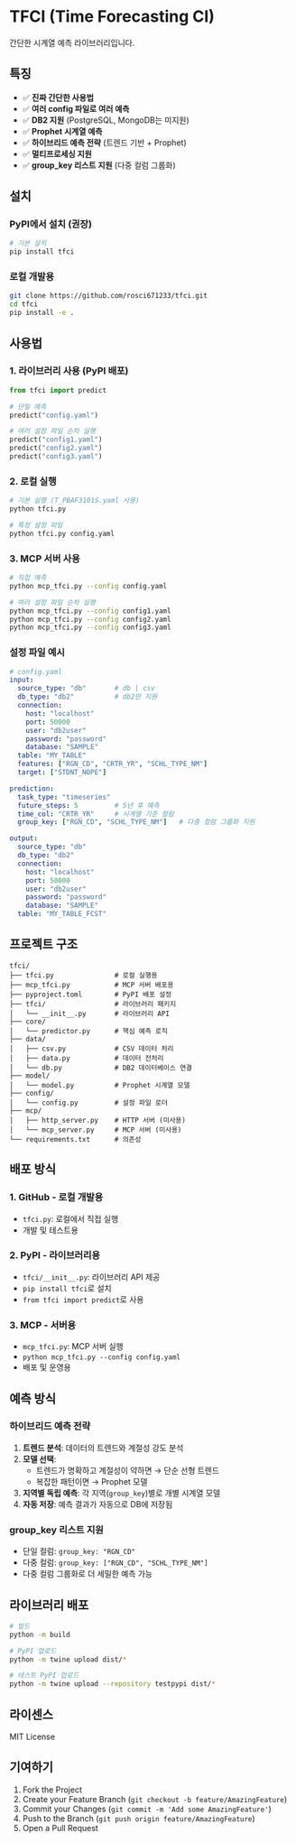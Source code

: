 # TFCI (Time Forecasting CI)

간단한 시계열 예측 라이브러리입니다.

## 특징

- ✅ **진짜 간단한 사용법**
- ✅ **여러 config 파일로 여러 예측**
- ✅ **DB2 지원** (PostgreSQL, MongoDB는 미지원)
- ✅ **Prophet 시계열 예측**
- ✅ **하이브리드 예측 전략** (트렌드 기반 + Prophet)
- ✅ **멀티프로세싱 지원**
- ✅ **group_key 리스트 지원** (다중 컬럼 그룹화)

## 설치

### PyPI에서 설치 (권장)

```bash
# 기본 설치
pip install tfci

```

### 로컬 개발용

```bash
git clone https://github.com/rosci671233/tfci.git
cd tfci
pip install -e .
```

## 사용법

### 1. 라이브러리 사용 (PyPI 배포)

```python
from tfci import predict

# 단일 예측
predict("config.yaml")

# 여러 설정 파일 순차 실행
predict("config1.yaml")
predict("config2.yaml")
predict("config3.yaml")
```

### 2. 로컬 실행

```bash
# 기본 실행 (T_PBAF3101S.yaml 사용)
python tfci.py

# 특정 설정 파일
python tfci.py config.yaml
```

### 3. MCP 서버 사용

```bash
# 직접 예측
python mcp_tfci.py --config config.yaml

# 여러 설정 파일 순차 실행
python mcp_tfci.py --config config1.yaml
python mcp_tfci.py --config config2.yaml
python mcp_tfci.py --config config3.yaml
```

### 설정 파일 예시

```yaml
# config.yaml
input:
  source_type: "db"       # db | csv
  db_type: "db2"          # db2만 지원
  connection:
    host: "localhost"
    port: 50000
    user: "db2user"
    password: "password"
    database: "SAMPLE"
  table: "MY_TABLE"
  features: ["RGN_CD", "CRTR_YR", "SCHL_TYPE_NM"]
  target: ["STDNT_NOPE"]

prediction:
  task_type: "timeseries"
  future_steps: 5         # 5년 후 예측
  time_col: "CRTR_YR"     # 시계열 기준 컬럼
  group_key: ["RGN_CD", "SCHL_TYPE_NM"]   # 다중 컬럼 그룹화 지원

output:
  source_type: "db"
  db_type: "db2"
  connection:
    host: "localhost"
    port: 50000
    user: "db2user"
    password: "password"
    database: "SAMPLE"
  table: "MY_TABLE_FCST"
```

## 프로젝트 구조

```
tfci/
├── tfci.py               # 로컬 실행용
├── mcp_tfci.py           # MCP 서버 배포용
├── pyproject.toml        # PyPI 배포 설정
├── tfci/                 # 라이브러리 패키지
│   └── __init__.py       # 라이브러리 API
├── core/
│   └── predictor.py      # 핵심 예측 로직
├── data/
│   ├── csv.py            # CSV 데이터 처리
│   ├── data.py           # 데이터 전처리
│   └── db.py             # DB2 데이터베이스 연결
├── model/
│   └── model.py          # Prophet 시계열 모델
├── config/
│   └── config.py         # 설정 파일 로더
├── mcp/
│   ├── http_server.py    # HTTP 서버 (미사용)
│   └── mcp_server.py     # MCP 서버 (미사용)
└── requirements.txt      # 의존성
```

## 배포 방식

### 1. GitHub - 로컬 개발용
- `tfci.py`: 로컬에서 직접 실행
- 개발 및 테스트용

### 2. PyPI - 라이브러리용
- `tfci/__init__.py`: 라이브러리 API 제공
- `pip install tfci`로 설치
- `from tfci import predict`로 사용

### 3. MCP - 서버용
- `mcp_tfci.py`: MCP 서버 실행
- `python mcp_tfci.py --config config.yaml`
- 배포 및 운영용

## 예측 방식

### 하이브리드 예측 전략
1. **트렌드 분석**: 데이터의 트렌드와 계절성 강도 분석
2. **모델 선택**: 
   - 트렌드가 명확하고 계절성이 약하면 → 단순 선형 트렌드
   - 복잡한 패턴이면 → Prophet 모델
3. **지역별 독립 예측**: 각 지역(`group_key`)별로 개별 시계열 모델
4. **자동 저장**: 예측 결과가 자동으로 DB에 저장됨

### group_key 리스트 지원
- 단일 컬럼: `group_key: "RGN_CD"`
- 다중 컬럼: `group_key: ["RGN_CD", "SCHL_TYPE_NM"]`
- 다중 컬럼 그룹화로 더 세밀한 예측 가능

## 라이브러리 배포

```bash
# 빌드
python -m build

# PyPI 업로드
python -m twine upload dist/*

# 테스트 PyPI 업로드
python -m twine upload --repository testpypi dist/*
```

## 라이센스

MIT License

## 기여하기

1. Fork the Project
2. Create your Feature Branch (`git checkout -b feature/AmazingFeature`)
3. Commit your Changes (`git commit -m 'Add some AmazingFeature'`)
4. Push to the Branch (`git push origin feature/AmazingFeature`)
5. Open a Pull Request
